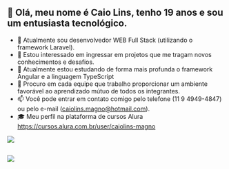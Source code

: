 ## 👋 Olá, meu nome é Caio Lins, tenho 19 anos e sou um entusiasta tecnológico.
- 👔 Atualmente sou desenvolvedor WEB Full Stack (utilizando o framework Laravel).
- 👀 Estou interessado em ingressar em projetos que me tragam novos conhecimentos e desafios.
- 🌱 Atualmente estou estudando de forma mais profunda o framework Angular e a linguagem TypeScript
- 💞️ Procuro em cada equipe que trabalho proporcionar um ambiente favorável ao aprendizado mútuo de todos os integrantes.
- 📫 Você pode entrar em contato comigo pelo telefone (11 9 4949-4847) ou pelo e-mail (caiolins.magno@hotmail.com).
- 🎓 Meu perfil na plataforma de cursos Alura https://cursos.alura.com.br/user/caiolins-magno

<a href="https://github.com/anuraghazra/github-readme-stats">
  <img align="center" src="https://github-readme-stats.vercel.app/api/?username=caiolins123&repo=github-readme-stats" />
</a>

##

<a href="https://github.com/anuraghazra/github-readme-stats">
   <img align="center" src="https://github-readme-stats.vercel.app/api/top-langs/?username=caiolins123" /> 
</a>
